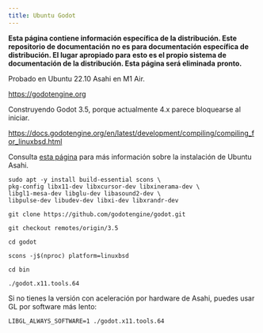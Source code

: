 ```yaml
---
title: Ubuntu Godot
---
```


**Esta página contiene información específica de la distribución. Este repositorio de documentación**
**no es para documentación específica de distribución. El lugar apropiado para**
**esto es el propio sistema de documentación de la distribución. Esta página será eliminada**
**pronto.**

Probado en Ubuntu 22.10 Asahi en M1 Air.

https://godotengine.org

Construyendo Godot 3.5, porque actualmente 4.x parece bloquearse al iniciar.

https://docs.godotengine.org/en/latest/development/compiling/compiling_for_linuxbsd.html

Consulta [esta página](../alt-distros.md) para más información sobre la instalación de Ubuntu Asahi.

```
sudo apt -y install build-essential scons \
pkg-config libx11-dev libxcursor-dev libxinerama-dev \
libgl1-mesa-dev libglu-dev libasound2-dev \
libpulse-dev libudev-dev libxi-dev libxrandr-dev

git clone https://github.com/godotengine/godot.git

git checkout remotes/origin/3.5

cd godot

scons -j$(nproc) platform=linuxbsd

cd bin

./godot.x11.tools.64
```
Si no tienes la versión con aceleración por hardware de Asahi,
puedes usar GL por software más lento:
```
LIBGL_ALWAYS_SOFTWARE=1 ./godot.x11.tools.64
``` 
